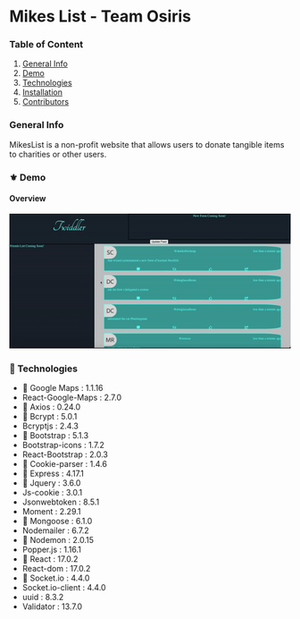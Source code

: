 # Mikes List - Team Osiris
### Table of Content
1. [General Info](#🌴-General-Info)
2. [Demo](#⚜️-Demo)
3. [Technologies](#🧪-Technologies)
4. [Installation](#🚀-Installation)
5. [Contributors](#🤝-Contributors)

### General Info
MikesList is a non-profit website that allows users to donate tangible items to charities or other users.

### ⚜️ Demo
#### Overview
![](/readMeStuff/ezgif.com-gif-maker.gif)



### 🧪 Technologies
* 💎 Google Maps : 1.1.16
* React-Google-Maps : 2.7.0
* 💎 Axios : 0.24.0
* 💎 Bcrypt : 5.0.1
* Bcryptjs : 2.4.3
* 💎 Bootstrap : 5.1.3
* Bootstrap-icons : 1.7.2
* React-Bootstrap : 2.0.3
* 💎 Cookie-parser : 1.4.6
* 💎 Express : 4.17.1
* 💎 Jquery : 3.6.0
* Js-cookie : 3.0.1
* Jsonwebtoken : 8.5.1
* Moment : 2.29.1
* 💎 Mongoose : 6.1.0
* Nodemailer : 6.7.2
* 💎 Nodemon : 2.0.15
* Popper.js : 1.16.1
* 💎 React : 17.0.2
* React-dom : 17.0.2
* 💎 Socket.io : 4.4.0
* Socket.io-client : 4.4.0
* uuid : 8.3.2
* Validator : 13.7.0
